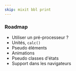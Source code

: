```yaml
---
skip: mixit bbl print
---
```


### Roadmap
 
* Utiliser un pré-processeur ?
* Unités, `calc()`
* Pseudo éléments
* Animations
* Pseudo classes d'états
* Support dans les navigateurs

